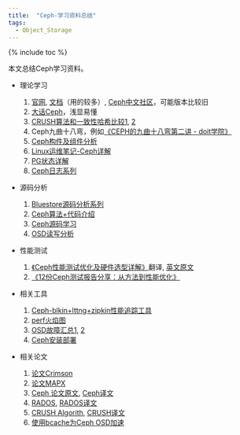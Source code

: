```yaml
---
title:  "Ceph-学习资料总结"
tags: 
  - Object_Storage
---
```


{% include toc %}

本文总结Ceph学习资料。

- 理论学习
	1. [官网](https://ceph.io/), [文档](https://ceph.readthedocs.io/en/latest/)（用的较多）, [Ceph中文社区](http://ceph.org.cn/category/docs/)，可能版本比较旧
	2. [大话Ceph](http://www.xuxiaopang.com/archives/)，浅显易懂
	3. [CRUSH算法和一致性哈希比较1](https://mp.weixin.qq.com/s/2j_HcdP2ygj1vw2zg0zWIw), [2](https://zhuanlan.zhihu.com/p/60963885)
	4. Ceph九曲十八弯，例如[《CEPH的九曲十八弯第二讲 - doit学院》](https://edu.doit.com.cn/course/1368)
	5. [Ceph构件及组件分析](https://zhuanlan.zhihu.com/p/53453987)
	6. [Linux运维笔记-Ceph详解](https://www.linux-note.cn/?cat=48)
	7. [PG状态详解](https://mp.weixin.qq.com/s/I-pmTBQBoNyW_R8Xh7q0gA)
	8. [Ceph日志系列](http://www.strugglesquirrel.com/page/2/)

- 源码分析
	1. [Bluestore源码分析系列](https://www.zhihu.com/people/yi-jie-shu-sheng-81-84/posts)
	2. [Ceph算法+代码介绍](https://www.jianshu.com/p/cc3ece850433)
	3. [Ceph源码学习](https://blog.csdn.net/CSND_PAN)
	4. [OSD读写分析](http://bean-li.github.io/ceph-read-flow/)

- 性能测试
	1. [《Ceph性能测试优化及硬件选型详解》](https://mp.weixin.qq.com/s?__biz=MzU0OTg5MzMzOQ==&mid=2247486367&idx=1&sn=85410d7c7d83da364f82f7e6eb8cab71&chksm=fba9ae2bccde273d9e4ac97db258d92277cdb013c6ab9117b610f2364f757d96c5fb6e3f8152&mpshare=1&scene=21&srcid=0506ghwUQIkxbe8z7RMKCcqT&sharer_sharetime=1588700289227&sharer_shareid=fab655eb44a0e82e80d8d14061b554c7#wechat_redirect)翻译, [英文原文](https://yourcmc.ru/wiki/Ceph_performance)
	2. [《12份Ceph测试报告分享：从方法到性能优化》](https://mp.weixin.qq.com/s?__biz=MzAwODExNjI3NA==&mid=2649779596&idx=1&sn=dd654c3968b61fd3b0ad091d9cfdeda6&chksm=83770cd1b40085c7b7fd60c5f9165a338e01950a981eb3b7e22096c1f4662b6d83e6b7b2623c&token=1184063156&lang=zh_CN&scene=21#wechat_redirect)

- 相关工具
	1. [Ceph-blkin+lttng+zipkin性能追踪工具](http://aspirer.wang/?p=1361)
	2. [perf火焰图](http://www.brendangregg.com/perf.html#FlameGraphs)
	3. [OSD故障汇总1](https://mp.weixin.qq.com/s/3hI85R7eekuyeYREAQpQLQ), [2](https://mp.weixin.qq.com/s/h3dN0XQr-pXTBW8Nsb-i5g)
	4. [Ceph安装部署](https://mp.weixin.qq.com/s/stKDXEkW7meWdJBjWXT2Ng)
	
- 相关论文
	1. [论文Crimson](https://www.usenix.org/conference/vault20/presentation/just)
	2. [论文MAPX](https://www.usenix.org/conference/fast20/presentation/wang-li)
	3. [Ceph 论文原文](https://www3.nd.edu/~dthain/courses/cse40771/spring2007/papers/ceph.pdf), [Ceph译文](http://blog.csdn.net/juvxiao/article/details/39495037)
	4. [RADOS](https://ceph.com/wp-content/uploads/2016/08/weil-rados-pdsw07.pdf), [RADOS译文](http://blog.csdn.net/xingkong_678/article/details/51526434)
	5. [CRUSH Algorith](https://ceph.com/wp-content/uploads/2016/08/weil-crush-sc06.pdf), [CRUSH译文](https://www.cnblogs.com/pcxie/p/7718452.html)
	6. [使用bcache为Ceph OSD加速](https://mp.weixin.qq.com/s/jl7b03QTjRwZbtkGvCsmig)
